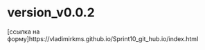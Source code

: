 <h1> version_v0.0.2</h1>
[ссылка на форму]https://vladimirkms.github.io/Sprint10_git_hub.io/index.html
